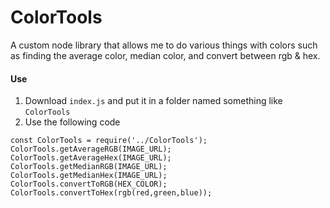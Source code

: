 # ColorTools
A custom node library that allows me to do various things with colors such as finding the average color, median color, and convert between rgb &amp; hex.

#### Use
1. Download `index.js` and put it in a folder named something like `ColorTools`
2. Use the following code
```
const ColorTools = require('../ColorTools');
ColorTools.getAverageRGB(IMAGE_URL);
ColorTools.getAverageHex(IMAGE_URL);
ColorTools.getMedianRGB(IMAGE_URL);
ColorTools.getMedianHex(IMAGE_URL);
ColorTools.convertToRGB(HEX_COLOR);
ColorTools.convertToHex(rgb(red,green,blue));
```
